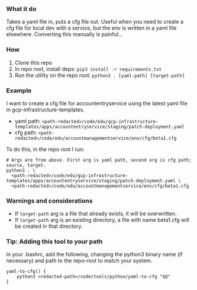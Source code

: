 ### What it do
Takes a yaml file in, puts a cfg file out. Useful when you need to create a cfg file for local dev with a service, but the env is written in a yaml file elsewhere. Converting this manually is painful...

### How
1. Clone this repo
2. In repo root, install deps: `pip3 install -r requirements.txt`
3. Run the utility on the repo root: `python3 . [yaml-path] [target-path]`

### Example
I want to create a cfg file for accountentryservice using the latest yaml file in gcp-infrastructure-templates.
- yaml path: `<path-redacted>/code/edu/gcp-infrastructure-templates/apps/accountentryservice/staging/patch-deployment.yaml`
- cfg path:  `<path-redacted>/code/edu/accountmanagementservice/env/cfg/beta1.cfg`

To do this, in the repo root I run:
```
# Args are from above. First arg is yaml path, second arg is cfg path; source, target.
python3 . \
  <path-redacted>/code/edu/gcp-infrastructure-templates/apps/accountentryservice/staging/patch-deployment.yaml \
  <path-redacted>/code/edu/accountmanagementservice/env/cfg/beta1.cfg
```

### Warnings and considerations
- If `target-path` arg is a file that already exists, it will be overwritten.
- If `target-path` arg is an existing directory, a file with name beta1.cfg will be created in that directory.

### Tip: Adding this tool to your path
In your .bashrc, add the following, changing the python3 binary name (if necessary) and path to the repo-root to match your system.
```
yaml-to-cfg() {
    python3 <redacted-path>/code/tools/python/yaml-to-cfg "$@"
}
```